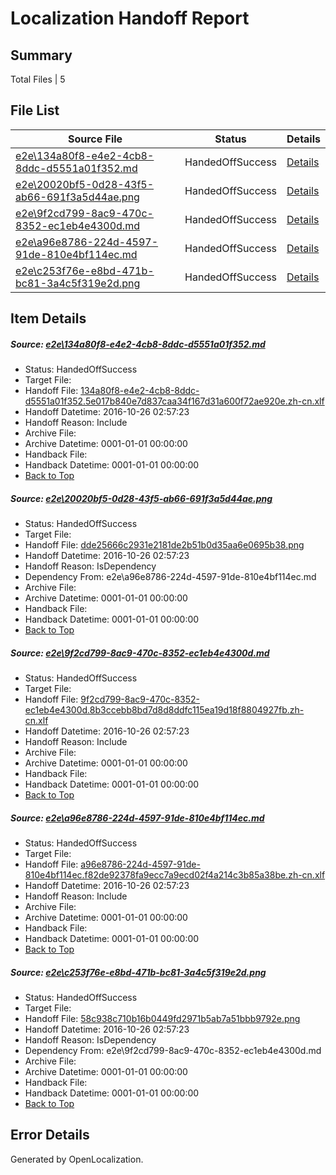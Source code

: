 # <a name='report-top'></a> Localization Handoff Report

## Summary
 Total Files | 5

## File List
 Source File | Status | Details 
 ----------- | ------ | ------- 
 [e2e\134a80f8-e4e2-4cb8-8ddc-d5551a01f352.md](https://github.com/OpenLocalizationTestOrg/ol-test0/blob/7f10f9678cbc4b21a3c1dfeb0bffeff95e322e0b/e2e/134a80f8-e4e2-4cb8-8ddc-d5551a01f352.md) | HandedOffSuccess | [Details](#85ee56c00d014ad88e9d9fb094f38c26a483ceb41)
 [e2e\20020bf5-0d28-43f5-ab66-691f3a5d44ae.png](https://github.com/OpenLocalizationTestOrg/ol-test0/blob/7f10f9678cbc4b21a3c1dfeb0bffeff95e322e0b/e2e/20020bf5-0d28-43f5-ab66-691f3a5d44ae.png) | HandedOffSuccess | [Details](#dde25666c2931e2181de2b51b0d35aa6e0695b382)
 [e2e\9f2cd799-8ac9-470c-8352-ec1eb4e4300d.md](https://github.com/OpenLocalizationTestOrg/ol-test0/blob/7f10f9678cbc4b21a3c1dfeb0bffeff95e322e0b/e2e/9f2cd799-8ac9-470c-8352-ec1eb4e4300d.md) | HandedOffSuccess | [Details](#7cd8d919c7cd664d05b5fda1dc8d335ebf4d9bcc3)
 [e2e\a96e8786-224d-4597-91de-810e4bf114ec.md](https://github.com/OpenLocalizationTestOrg/ol-test0/blob/7f10f9678cbc4b21a3c1dfeb0bffeff95e322e0b/e2e/a96e8786-224d-4597-91de-810e4bf114ec.md) | HandedOffSuccess | [Details](#27950360682db626da65a1b1ff58e0dd5a821f6d4)
 [e2e\c253f76e-e8bd-471b-bc81-3a4c5f319e2d.png](https://github.com/OpenLocalizationTestOrg/ol-test0/blob/7f10f9678cbc4b21a3c1dfeb0bffeff95e322e0b/e2e/c253f76e-e8bd-471b-bc81-3a4c5f319e2d.png) | HandedOffSuccess | [Details](#58c938c710b16b0449fd2971b5ab7a51bbb9792e5)

## Item Details
##### <a name='85ee56c00d014ad88e9d9fb094f38c26a483ceb41'></a> Source: [e2e\134a80f8-e4e2-4cb8-8ddc-d5551a01f352.md](https://github.com/OpenLocalizationTestOrg/ol-test0/blob/7f10f9678cbc4b21a3c1dfeb0bffeff95e322e0b/e2e/134a80f8-e4e2-4cb8-8ddc-d5551a01f352.md)
* Status: HandedOffSuccess
* Target File: 
* Handoff File: [134a80f8-e4e2-4cb8-8ddc-d5551a01f352.5e017b840e7d837caa34f167d31a600f72ae920e.zh-cn.xlf](https://github.com/OpenLocalizationTestOrg/ol-test0-handoff/blob/81bcc8c32e86850d56787ff4cf5c6bdb72a64bad/ol-handoff/OpenLocalizationTestOrg/ol-test0-zhcn/shujia/ht/134a80f8-e4e2-4cb8-8ddc-d5551a01f352.5e017b840e7d837caa34f167d31a600f72ae920e.zh-cn.xlf)
* Handoff Datetime: 2016-10-26 02:57:23
* Handoff Reason: Include
* Archive File: 
* Archive Datetime: 0001-01-01 00:00:00
* Handback File: 
* Handback Datetime: 0001-01-01 00:00:00
* [Back to Top](#report-top)

##### <a name='dde25666c2931e2181de2b51b0d35aa6e0695b382'></a> Source: [e2e\20020bf5-0d28-43f5-ab66-691f3a5d44ae.png](https://github.com/OpenLocalizationTestOrg/ol-test0/blob/7f10f9678cbc4b21a3c1dfeb0bffeff95e322e0b/e2e/20020bf5-0d28-43f5-ab66-691f3a5d44ae.png)
* Status: HandedOffSuccess
* Target File: 
* Handoff File: [dde25666c2931e2181de2b51b0d35aa6e0695b38.png](https://github.com/OpenLocalizationTestOrg/ol-test0-handoff/blob/81bcc8c32e86850d56787ff4cf5c6bdb72a64bad/ol-handoff/OpenLocalizationTestOrg/ol-test0-zhcn/shujia/ht/dde25666c2931e2181de2b51b0d35aa6e0695b38.png)
* Handoff Datetime: 2016-10-26 02:57:23
* Handoff Reason: IsDependency
* Dependency From: e2e\a96e8786-224d-4597-91de-810e4bf114ec.md
* Archive File: 
* Archive Datetime: 0001-01-01 00:00:00
* Handback File: 
* Handback Datetime: 0001-01-01 00:00:00
* [Back to Top](#report-top)

##### <a name='7cd8d919c7cd664d05b5fda1dc8d335ebf4d9bcc3'></a> Source: [e2e\9f2cd799-8ac9-470c-8352-ec1eb4e4300d.md](https://github.com/OpenLocalizationTestOrg/ol-test0/blob/7f10f9678cbc4b21a3c1dfeb0bffeff95e322e0b/e2e/9f2cd799-8ac9-470c-8352-ec1eb4e4300d.md)
* Status: HandedOffSuccess
* Target File: 
* Handoff File: [9f2cd799-8ac9-470c-8352-ec1eb4e4300d.8b3ccebb8bd7d8d8ddfc115ea19d18f8804927fb.zh-cn.xlf](https://github.com/OpenLocalizationTestOrg/ol-test0-handoff/blob/81bcc8c32e86850d56787ff4cf5c6bdb72a64bad/ol-handoff/OpenLocalizationTestOrg/ol-test0-zhcn/shujia/ht/9f2cd799-8ac9-470c-8352-ec1eb4e4300d.8b3ccebb8bd7d8d8ddfc115ea19d18f8804927fb.zh-cn.xlf)
* Handoff Datetime: 2016-10-26 02:57:23
* Handoff Reason: Include
* Archive File: 
* Archive Datetime: 0001-01-01 00:00:00
* Handback File: 
* Handback Datetime: 0001-01-01 00:00:00
* [Back to Top](#report-top)

##### <a name='27950360682db626da65a1b1ff58e0dd5a821f6d4'></a> Source: [e2e\a96e8786-224d-4597-91de-810e4bf114ec.md](https://github.com/OpenLocalizationTestOrg/ol-test0/blob/7f10f9678cbc4b21a3c1dfeb0bffeff95e322e0b/e2e/a96e8786-224d-4597-91de-810e4bf114ec.md)
* Status: HandedOffSuccess
* Target File: 
* Handoff File: [a96e8786-224d-4597-91de-810e4bf114ec.f82de92378fa9ecc7a9ecd02f4a214c3b85a38be.zh-cn.xlf](https://github.com/OpenLocalizationTestOrg/ol-test0-handoff/blob/81bcc8c32e86850d56787ff4cf5c6bdb72a64bad/ol-handoff/OpenLocalizationTestOrg/ol-test0-zhcn/shujia/ht/a96e8786-224d-4597-91de-810e4bf114ec.f82de92378fa9ecc7a9ecd02f4a214c3b85a38be.zh-cn.xlf)
* Handoff Datetime: 2016-10-26 02:57:23
* Handoff Reason: Include
* Archive File: 
* Archive Datetime: 0001-01-01 00:00:00
* Handback File: 
* Handback Datetime: 0001-01-01 00:00:00
* [Back to Top](#report-top)

##### <a name='58c938c710b16b0449fd2971b5ab7a51bbb9792e5'></a> Source: [e2e\c253f76e-e8bd-471b-bc81-3a4c5f319e2d.png](https://github.com/OpenLocalizationTestOrg/ol-test0/blob/7f10f9678cbc4b21a3c1dfeb0bffeff95e322e0b/e2e/c253f76e-e8bd-471b-bc81-3a4c5f319e2d.png)
* Status: HandedOffSuccess
* Target File: 
* Handoff File: [58c938c710b16b0449fd2971b5ab7a51bbb9792e.png](https://github.com/OpenLocalizationTestOrg/ol-test0-handoff/blob/81bcc8c32e86850d56787ff4cf5c6bdb72a64bad/ol-handoff/OpenLocalizationTestOrg/ol-test0-zhcn/shujia/ht/58c938c710b16b0449fd2971b5ab7a51bbb9792e.png)
* Handoff Datetime: 2016-10-26 02:57:23
* Handoff Reason: IsDependency
* Dependency From: e2e\9f2cd799-8ac9-470c-8352-ec1eb4e4300d.md
* Archive File: 
* Archive Datetime: 0001-01-01 00:00:00
* Handback File: 
* Handback Datetime: 0001-01-01 00:00:00
* [Back to Top](#report-top)


## Error Details

Generated by OpenLocalization.
